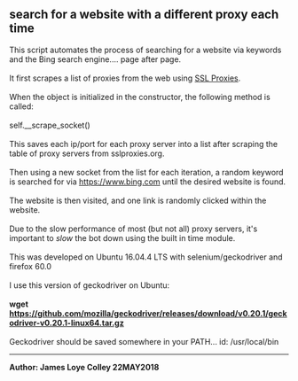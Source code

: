 ## search for a website with a different proxy each time
This script automates the process of searching for a website via keywords
and the Bing search engine.... page after page.
<br><br>
It first scrapes a list of proxies from the web
using <a href="https://www.sslproxies.org">SSL Proxies</a>.
<br><br>
When the object is initialized in the constructor, the following method is called:
<br><br>
self.__scrape_socket()
<br><br>
This saves each ip/port for each proxy server into a list after scraping the table
of proxy servers from sslproxies.org.
<br><br>
Then using a new socket from the list for each iteration, a random keyword is
searched for via https://www.bing.com until the desired website is found.
<br><br>
The website is then visited, and one link is randomly clicked within the website.
<br><br>
Due to the slow performance of most (but not all) proxy servers, it's important to
<i>slow</i> the bot down using the built in time module.
<br><br>
This was developed on Ubuntu 16.04.4 LTS with selenium/geckodriver and firefox 60.0
<br><br>
I use this version of geckodriver on Ubuntu:
<br><br>
<b>wget https://github.com/mozilla/geckodriver/releases/download/v0.20.1/geckodriver-v0.20.1-linux64.tar.gz</b>
<br><br>
Geckodriver should be saved somewhere in your PATH... id: /usr/local/bin
<hr>
<b>Author: James Loye Colley  22MAY2018</b>
